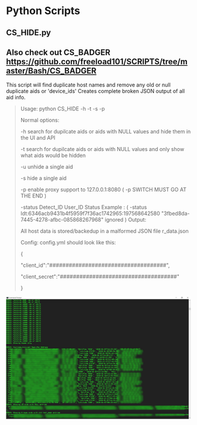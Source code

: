 


# Python Scripts

## CS_HIDE.py

## Also check out CS_BADGER https://github.com/freeload101/SCRIPTS/tree/master/Bash/CS_BADGER 

This script will find duplicate host names and remove any old or null duplicate aids or 'device_ids'
Creates complete broken JSON output of all aid info.

>Usage: python CS_HIDE -h -t -s -p
> 
> Normal options:
> 
>
>-h search for dupilcate aids or aids with NULL values and hide them in the UI and API
>
>-t search for dupilcate aids or aids with NULL values and only show what aids would be hidden
>
>-u unhide a single aid
>
>-s hide a single aid
>
>-p enable proxy support to 127.0.0.1:8080 ( -p SWITCH MUST GO AT THE END )
>
>-status Detect_ID User_ID Status
> Example : ( -status ldt:6346acb9431b4f5959f7f36ac1742965:197568642580 "3fbed8da-7445-4278-afbc-085868267968" ignored )
>Output: 
>
>All host data is stored/backedup in a malformed JSON file r_data.json
>
>Config:
> config.yml should look like this:
>
>{
>
>"client_id":"####################################",
>
>"client_secret":"####################################"
>
>}

![enter image description here](https://github.com/freeload101/Python/blob/master/CS_HIDE/CS_HIDE.jpg?raw=true)

